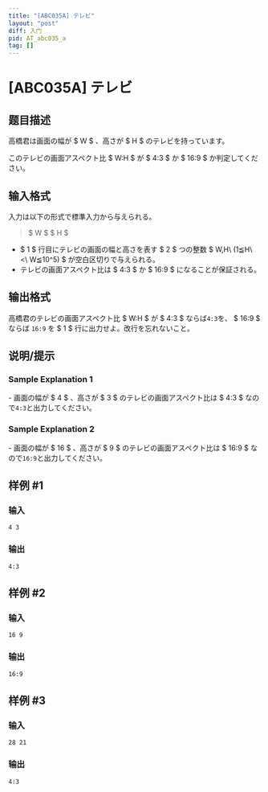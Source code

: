 ```yaml
---
title: "[ABC035A] テレビ"
layout: "post"
diff: 入门
pid: AT_abc035_a
tag: []
---
```


# [ABC035A] テレビ

## 题目描述

[problemUrl]: https://atcoder.jp/contests/abc035/tasks/abc035_a

高橋君は画面の幅が $ W $ 、高さが $ H $ のテレビを持っています。

このテレビの画面アスペクト比 $ W:H $ が $ 4:3 $ か $ 16:9 $ か判定してください。

## 输入格式

入力は以下の形式で標準入力から与えられる。

> $ W $ $ H $

- $ 1 $ 行目にテレビの画面の幅と高さを表す $ 2 $ つの整数 $ W,H\ (1≦H\ <\ W≦10^5) $ が空白区切りで与えられる。
- テレビの画面アスペクト比は $ 4:3 $ か $ 16:9 $ になることが保証される。

## 输出格式

高橋君のテレビの画面アスペクト比 $ W:H $ が $ 4:3 $ ならば`4:3`を、 $ 16:9 $ ならば `16:9` を $ 1 $ 行に出力せよ。改行を忘れないこと。

## 说明/提示

### Sample Explanation 1

\- 画面の幅が $ 4 $ 、高さが $ 3 $ のテレビの画面アスペクト比は $ 4:3 $ なので`4:3`と出力してください。

### Sample Explanation 2

\- 画面の幅が $ 16 $ 、高さが $ 9 $ のテレビの画面アスペクト比は $ 16:9 $ なので`16:9`と出力してください。

## 样例 #1

### 输入

```
4 3
```

### 输出

```
4:3
```

## 样例 #2

### 输入

```
16 9
```

### 输出

```
16:9
```

## 样例 #3

### 输入

```
28 21
```

### 输出

```
4:3
```

